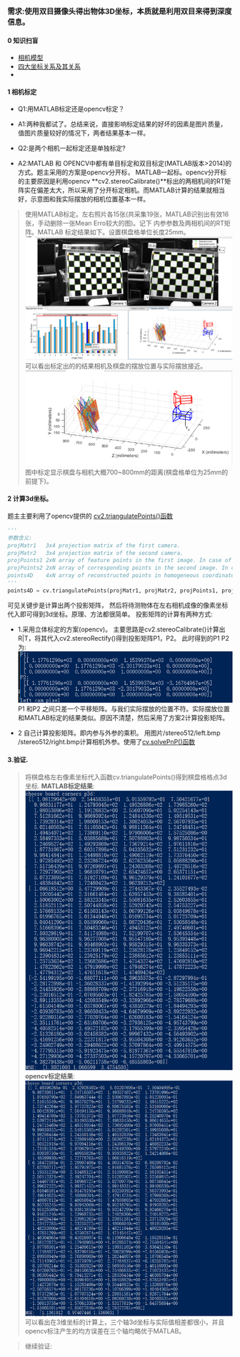 ### 需求:使用双目摄像头得出物体3D坐标，本质就是利用双目来得到深度信息。

#### 0 知识扫盲
- [相机模型](https://docs.opencv.org/4.1.0/d9/d0c/group__calib3d.html)
- [四大坐标关系及其关系](https://blog.csdn.net/waeceo/article/details/50580607)
- []()

#### 1 相机标定
- Q1:用MATLAB标定还是opencv标定？
- A1:两种我都试了。总结来说，直接影响标定结果的好坏的因素是图片质量，值图片质量较好的情况下，两者结果基本一样。

- Q2:是两个相机一起标定还是单独标定?
- A2:MATLAB 和 OPENCV中都有单目标定和双目标定(MATLAB版本>2014)的方式。题主采用的方案是opencv分开标， MATLAB一起标。opencv分开标的主要原因是利用opencv **cv2.stereoCalibrate()**标出的两相机间的RT矩阵实在偏差太大，所以采用了分开标定相机。而MATLAB计算的结果就相当好，示意图和我实际摆放的相机位置基本一样。

> 使用MATLAB标定。左右照片各15张(共采集19张，MATLAB识别出有效16张，手动删除一张Mean Erro较大的图)。记下 内参参数及两相机间的RT矩阵。MATLAB 标定结果如下。设置棋盘格单位长度25mm。
![](https://raw.githubusercontent.com/mengban/ImageHosting/master/cnblog/matlab1.png)
可以看出标定出的的结果相机及棋盘的摆放位置与实际摆放接近。
![](https://raw.githubusercontent.com/mengban/ImageHosting/master/cnblog/matlab2.png)
图中标定显示棋盘与相机大概700~800mm的距离(棋盘格单位为25mm的前提下)。
#### 2 计算3d坐标。
题主主要利用了opencv提供的
[cv2.triangulatePoints()函数](https://docs.opencv.org/4.1.0/d9/d0c/group__calib3d.html#gad3fc9a0c82b08df034234979960b778c)

``` python
'''
参数含义:
projMatr1	3x4 projection matrix of the first camera.
projMatr2	3x4 projection matrix of the second camera.
projPoints1	2xN array of feature points in the first image. In case of c++ version it can be also a vector of feature points or two-channel matrix of size 1xN or Nx1.
projPoints2	2xN array of corresponding points in the second image. In case of c++ version it can be also a vector of feature points or two-channel matrix of size 1xN or Nx1.
points4D	4xN array of reconstructed points in homogeneous coordinates.
'''
points4D = cv.triangulatePoints(projMatr1, projMatr2, projPoints1, projPoints2[, points4D])


```

可见关键步是计算出两个投影矩阵， 然后将待测物体在左右相机成像的像素坐标代入即可得到3d坐标。原理、方法都很简单。
投影矩阵的计算有两种方式:
- 1.采用立体标定的方案(opencv)。
主要思路是cv2.stereoCalibrate()计算出R|T，将其代入cv2.stereoRectify()得到投影矩阵P1，P2。
此时得到的P1 P2为:
![](https://raw.githubusercontent.com/mengban/ImageHosting/master/cnblog/P1P2.png)
P1 和P2 之间只差一个平移矩阵。与我们实际摆放的位置不符。实际摆放位置和MATLAB标定的结果类似。原因不清楚，然后采用了方案2计算投影矩阵。

- 2 自己计算投影矩阵。即内参与外参的乘积。
用图片/stereo512/left.bmp /stereo512/right.bmp计算相机外参。使用了[cv.solvePnP()函数](https://docs.opencv.org/4.1.0/d9/d0c/group__calib3d.html#ga549c2075fac14829ff4a58bc931c033d)

#### 3.验证.
>将棋盘格左右像素坐标代入函数cv.triangulatePoints()得到棋盘格格点3d坐标.
**MATLAB标定结果**:
![](https://raw.githubusercontent.com/mengban/ImageHosting/master/cnblog/p3d.png)
**opencv标定结果**:
![](https://raw.githubusercontent.com/mengban/ImageHosting/master/cnblog/p3d-opencv.png)
可以看出在3维坐标的计算上，三个轴3d坐标与实际值相差都很小，并且opencv标注产生的均方误差在三个轴均略优于MATLAB。

>继续验证:
 